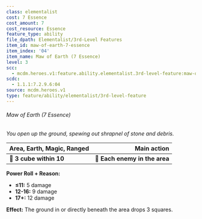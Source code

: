 ```yaml
---
class: elementalist
cost: 7 Essence
cost_amount: 7
cost_resource: Essence
feature_type: ability
file_dpath: Elementalist/3rd-Level Features
item_id: maw-of-earth-7-essence
item_index: '04'
item_name: Maw of Earth (7 Essence)
level: 3
scc:
  - mcdm.heroes.v1:feature.ability.elementalist.3rd-level-feature:maw-of-earth-7-essence
scdc:
  - 1.1.1:7.2.9.6:04
source: mcdm.heroes.v1
type: feature/ability/elementalist/3rd-level-feature
---
```


###### Maw of Earth (7 Essence)

*You open up the ground, spewing out shrapnel of stone and debris.*

| **Area, Earth, Magic, Ranged** |               **Main action** |
| ------------------------------ | ----------------------------: |
| **📏 3 cube within 10**        | **🎯 Each enemy in the area** |

**Power Roll + Reason:**

- **≤11:** 5 damage
- **12-16:** 9 damage
- **17+:** 12 damage

**Effect:** The ground in or directly beneath the area drops 3 squares.
